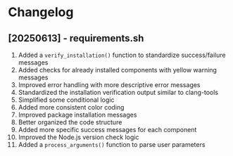 # Changelog

## [20250613] - requirements.sh

1. Added a `verify_installation()` function to standardize success/failure messages
2. Added checks for already installed components with yellow warning messages
3. Improved error handling with more descriptive error messages
4. Standardized the installation verification output similar to clang-tools
5. Simplified some conditional logic
6. Added more consistent color coding
7. Improved package installation messages
8. Better organized the code structure
9. Added more specific success messages for each component
10. Improved the Node.js version check logic
11. Added a `process_arguments()` function to parse user parameters
